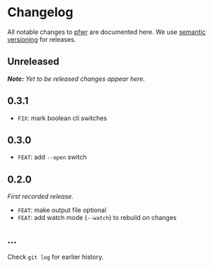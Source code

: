 # Changelog

All notable changes to [pfwr](https://github.com/nikku/pfwr) are documented here. We use [semantic versioning](http://semver.org/) for releases.

## Unreleased

___Note:__ Yet to be released changes appear here._

## 0.3.1

* `FIX`: mark boolean cli switches

## 0.3.0

* `FEAT`: add `--open` switch

## 0.2.0

_First recorded release._

* `FEAT`: make output file optional
* `FEAT`: add watch mode (`--watch`) to rebuild on changes

## ...

Check `git log` for earlier history.
